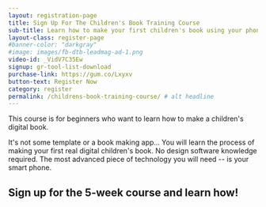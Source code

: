 ```yaml
---
layout: registration-page
title: Sign Up For The Children's Book Training Course
sub-title: Learn how to make your first children's book using your phone
layout-class: register-page
#banner-color: "darkgray"
#image: images/fb-dtb-leadmag-ad-1.png
video-id: _VidV7C35Ew
signup: gr-tool-list-download
purchase-link: https://gum.co/Lxyxv
button-text: Register Now
category: register
permalink: /childrens-book-training-course/ # alt headline
---
```

This course is for beginners who want to learn how to make a children's digital book.

It's not some template or a book making app... You will learn the process of making your first real digital children's book. No design software knowledge required. The most advanced piece of technology you will need -- is your smart phone.

## Sign up for the 5-week course and learn how!
